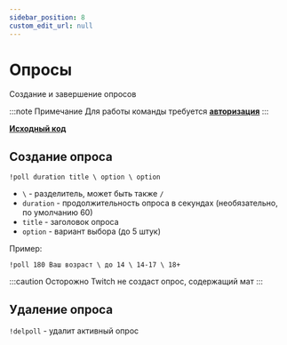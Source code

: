 ```yaml
---
sidebar_position: 8
custom_edit_url: null
---
```


# Опросы

Создание и завершение опросов

:::note Примечание
Для работы команды требуется **[авторизация](../auth.md)**
:::

**[Исходный код](https://github.com/Relanit/ModBoty/blob/master/ModBoty/cogs/polls.py)**

## Создание опроса
`!poll duration title \ option \ option`
- `\` - разделитель, может быть также `/` 
- `duration` - продолжительность опроса в секундах (необязательно, по умолчанию 60)
- `title` - заголовок опроса
- `option` - вариант выбора (до 5 штук)

Пример:
```
!poll 180 Ваш возраст \ до 14 \ 14-17 \ 18+
```

:::caution Осторожно
Twitch не создаст опрос, содержащий мат
:::

## Удаление опроса
`!delpoll` - удалит активный опрос